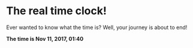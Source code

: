 # The real time clock!

Ever wanted to know what the time is? Well, your journey is about to end!

**The time is Nov 11, 2017, 01:40**